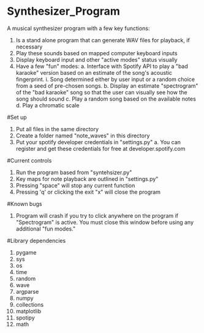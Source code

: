 # Synthesizer_Program
A musical synthesizer program with a few key functions: 
1. Is a stand alone program that can generate WAV files for playback, if necessary
2. Play these sounds based on mapped computer keyboard inputs
3. Display keyboard input and other "active modes" status visually
4. Have a few "fun" modes:
  a. Interface with Spotify API to play a "bad karaoke" version based on an estimate of the song's acoustic fingerprint.
    i. Song determined either by user input or a random choice from a seed of pre-chosen songs.
  b. Display an estimate "spectrogram" of the "bad karaoke" song so that the user can visually see how the song should sound
  c. Play a random song based on the available notes
  d. Play a chromatic scale

#Set up
1. Put all files in the same directory
2. Create a folder named "note_waves" in this directory
3. Put your spotify developer credentials in "settings.py"
  a. You can register and get these credentials for free at developer.spotify.com

#Current controls
1. Run the program based from "syntehsizer.py"
2. Key maps for note playback are outlined in "settings.py"
3. Pressing "space" will stop any current function
4. Pressing 'q' or clicking the exit "x" will close the program

#Known bugs
1. Program will crash if you try to click anywhere on the program if "Spectrogram" is active. You must close this window before 
    using any additional "fun modes."

#Library dependencies
1. pygame
2. sys
3. os
4. time
5. random
6. wave
7. argparse
8. numpy
9. collections
10. matplotlib
11. spotipy
12. math
